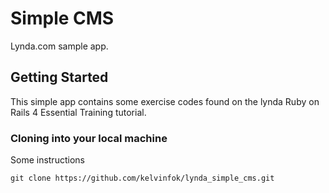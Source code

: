 # Simple CMS

Lynda.com sample app.

## Getting Started

This simple app contains some exercise codes found on the lynda Ruby on Rails 4 Essential Training tutorial.

### Cloning into your local machine

Some instructions

```
git clone https://github.com/kelvinfok/lynda_simple_cms.git
```
